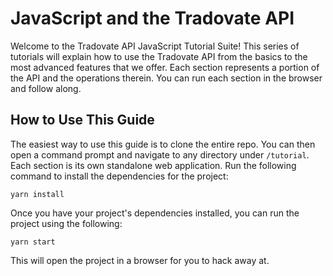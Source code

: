 # JavaScript and the Tradovate API

Welcome to the Tradovate API JavaScript Tutorial Suite! This series of tutorials will explain how to use the Tradovate API from the basics to the most advanced features that we offer. Each section represents a portion of the API and the operations therein. You can run each section in the browser and follow along.

## How to Use This Guide

The easiest way to use this guide is to clone the entire repo. You can then open a command prompt and navigate to any directory under `/tutorial`. Each section is its own standalone web application. Run the following command to install the dependencies for the project:

```
yarn install
```

Once you have your project's dependencies installed, you can run the project using the following:

```
yarn start
```

This will open the project in a browser for you to hack away at.